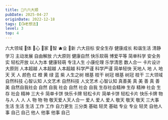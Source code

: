 ```yaml
---
title: 🎲六六大顺
pubDate: 2025-04-27
originDate: 2022-12-18
tags: [📺老想法]
level: 3
top: 4
---
```


六大领域	🍎体	🍑心	🍌家	🍈智	🫐业	🍇新
六大目标	安全生存	健康成长	和谐生活	清静学习	主动发展	自由解放
六大原则	健康自然	快乐软萌	博爱平等	简单科学	安全务实	轻松开放
以人为本	健康轻萌	专注人生	小康伦理	乐学清思	数人合一	卡片设计
大原则	人本超越	人本超越	人本超越	科学严谨	科学严谨	简单轻快
天地人	地	人	地	天	天	人
颜色	红	橙	黄	绿	蓝	紫
人生之树	根基	枝干	树冠	根基	树冠	枝干
三大领域	自然科技	心智认知	人文艺术	自然科技	人文艺术	心智认知
真善美	真	美	善	真	善	美
自然自我社会	自然	自我	社会	自然	社会	自我
生存社会精神	生存	精神	社会	生存	社会	精神
三大卡	简单卡饼	快乐卡牌	轻松卡片	简单卡饼	轻松卡片	快乐卡牌
物与人	人	人	人	物	物	物
敬天爱人天人合一	爱人	爱人	爱人	敬天	敬天	敬天
三大事	生活	生活	生活	工作	工作	自力更生
三分类	基础	轻灵	基础	专业	专业	轻灵
自他人事	自己	自己	他人	他事	他事	自己
